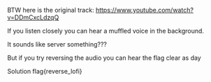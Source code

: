 
BTW here is the original track: https://www.youtube.com/watch?v=DDmCxcLdzqQ

If you listen closely you can hear a muffled voice in the background.

It sounds like server something???

But if you try reversing the audio you can hear the flag clear as day

Solution
flag{reverse_lofi}